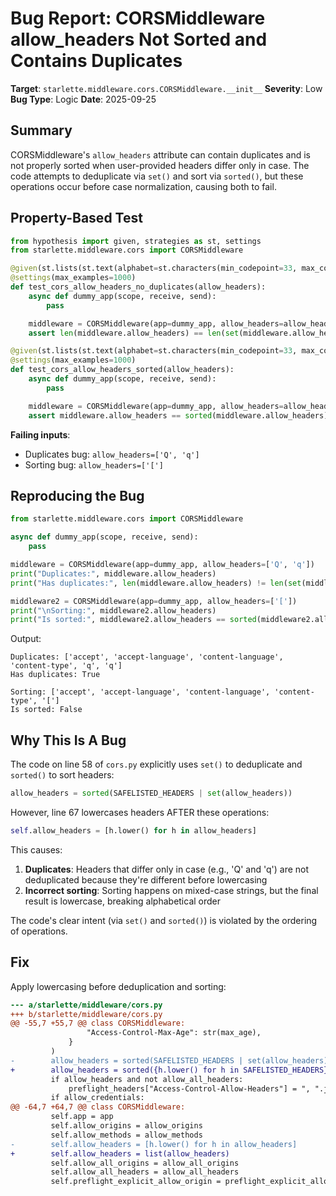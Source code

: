 # Bug Report: CORSMiddleware allow_headers Not Sorted and Contains Duplicates

**Target**: `starlette.middleware.cors.CORSMiddleware.__init__`
**Severity**: Low
**Bug Type**: Logic
**Date**: 2025-09-25

## Summary

CORSMiddleware's `allow_headers` attribute can contain duplicates and is not properly sorted when user-provided headers differ only in case. The code attempts to deduplicate via `set()` and sort via `sorted()`, but these operations occur before case normalization, causing both to fail.

## Property-Based Test

```python
from hypothesis import given, strategies as st, settings
from starlette.middleware.cors import CORSMiddleware

@given(st.lists(st.text(alphabet=st.characters(min_codepoint=33, max_codepoint=126), min_size=1, max_size=20)))
@settings(max_examples=1000)
def test_cors_allow_headers_no_duplicates(allow_headers):
    async def dummy_app(scope, receive, send):
        pass

    middleware = CORSMiddleware(app=dummy_app, allow_headers=allow_headers)
    assert len(middleware.allow_headers) == len(set(middleware.allow_headers))

@given(st.lists(st.text(alphabet=st.characters(min_codepoint=33, max_codepoint=126), min_size=1, max_size=20)))
@settings(max_examples=1000)
def test_cors_allow_headers_sorted(allow_headers):
    async def dummy_app(scope, receive, send):
        pass

    middleware = CORSMiddleware(app=dummy_app, allow_headers=allow_headers)
    assert middleware.allow_headers == sorted(middleware.allow_headers)
```

**Failing inputs**:
- Duplicates bug: `allow_headers=['Q', 'q']`
- Sorting bug: `allow_headers=['[']`

## Reproducing the Bug

```python
from starlette.middleware.cors import CORSMiddleware

async def dummy_app(scope, receive, send):
    pass

middleware = CORSMiddleware(app=dummy_app, allow_headers=['Q', 'q'])
print("Duplicates:", middleware.allow_headers)
print("Has duplicates:", len(middleware.allow_headers) != len(set(middleware.allow_headers)))

middleware2 = CORSMiddleware(app=dummy_app, allow_headers=['['])
print("\nSorting:", middleware2.allow_headers)
print("Is sorted:", middleware2.allow_headers == sorted(middleware2.allow_headers))
```

Output:
```
Duplicates: ['accept', 'accept-language', 'content-language', 'content-type', 'q', 'q']
Has duplicates: True

Sorting: ['accept', 'accept-language', 'content-language', 'content-type', '[']
Is sorted: False
```

## Why This Is A Bug

The code on line 58 of `cors.py` explicitly uses `set()` to deduplicate and `sorted()` to sort headers:
```python
allow_headers = sorted(SAFELISTED_HEADERS | set(allow_headers))
```

However, line 67 lowercases headers AFTER these operations:
```python
self.allow_headers = [h.lower() for h in allow_headers]
```

This causes:
1. **Duplicates**: Headers that differ only in case (e.g., 'Q' and 'q') are not deduplicated because they're different before lowercasing
2. **Incorrect sorting**: Sorting happens on mixed-case strings, but the final result is lowercase, breaking alphabetical order

The code's clear intent (via `set()` and `sorted()`) is violated by the ordering of operations.

## Fix

Apply lowercasing before deduplication and sorting:

```diff
--- a/starlette/middleware/cors.py
+++ b/starlette/middleware/cors.py
@@ -55,7 +55,7 @@ class CORSMiddleware:
                 "Access-Control-Max-Age": str(max_age),
             }
         )
-        allow_headers = sorted(SAFELISTED_HEADERS | set(allow_headers))
+        allow_headers = sorted({h.lower() for h in SAFELISTED_HEADERS} | {h.lower() for h in allow_headers})
         if allow_headers and not allow_all_headers:
             preflight_headers["Access-Control-Allow-Headers"] = ", ".join(allow_headers)
         if allow_credentials:
@@ -64,7 +64,7 @@ class CORSMiddleware:
         self.app = app
         self.allow_origins = allow_origins
         self.allow_methods = allow_methods
-        self.allow_headers = [h.lower() for h in allow_headers]
+        self.allow_headers = list(allow_headers)
         self.allow_all_origins = allow_all_origins
         self.allow_all_headers = allow_all_headers
         self.preflight_explicit_allow_origin = preflight_explicit_allow_origin
```